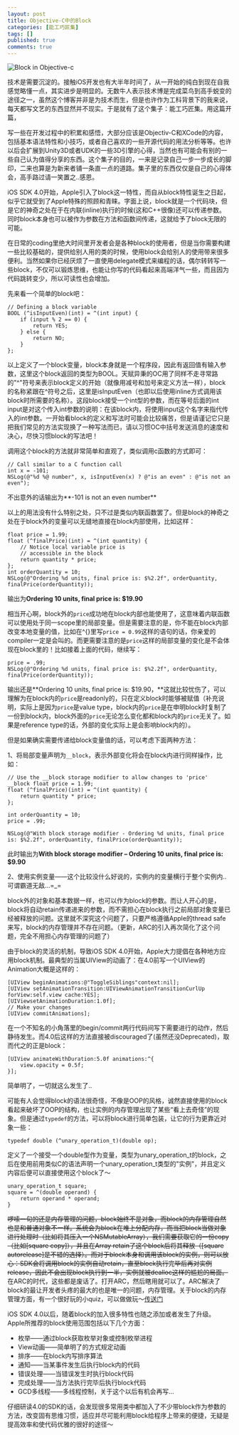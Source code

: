 ```yaml
---
layout: post
title: Objective-C中的Block
categories: [能工巧匠集]
tags: []
published: true
comments: true
---
```

![Block in Objective-c](http://www.onevcat.com/wp-content/uploads/2011/11/block1.png)

技术是需要沉淀的。接触iOS开发也有大半年时间了，从一开始的纯白到现在自我感觉略懂一点，其实进步是明显的。无数牛人表示技术博是完成菜鸟到高手蜕变的途径之一，虽然这个博客并非是为技术而生，但是也许作为工科背景下的我来说，每天都写文艺的东西显然并不现实。于是就有了这个集子：能工巧匠集。用这篇开篇，

写一些在开发过程中的积累和感悟，大部分应该是Objectiv-C和XCode的内容，包括基本语法特性和小技巧，或者自己喜欢的一些开源代码的用法分析等等。也许以后会扩展到Unity3D或者UDK的一些3D引擎的心得，当然也有可能会有别的一些自己认为值得分享的东西。这个集子的目的，一来是记录自己一步一步成长的脚印，二来也算是为新来者铺一条直一点的道路。集子里的东西仅仅是自己的心得体会，高手路过请一笑置之..感恩。

iOS SDK 4.0开始，Apple引入了block这一特性，而自从block特性诞生之日起，似乎它就受到了Apple特殊的照顾和青睐。字面上说，block就是一个代码块，但是它的神奇之处在于在内联(inline)执行的时候(这和C++很像)还可以传递参数。同时block本身也可以被作为参数在方法和函数间传递，这就给予了block无限的可能。

在日常的coding里绝大时间里开发者会是各种block的使用者，但是当你需要构建一些比较基础的，提供给别人用的类的时候，使用block会给别人的使用带来很多便利。当然如果你已经厌烦了一直使用delegate模式来编程的话，偶尔转转写一些block，不仅可以锻炼思维，也能让你写的代码看起来高端洋气一些，而且因为代码跳转变少，所以可读性也会增加。

先来看一个简单的block吧：

```objc
// Defining a block variable
BOOL (^isInputEven)(int) = ^(int input) {
	if (input % 2 == 0) {
		return YES;
	} else {
		return NO;
	}
};
```

以上定义了一个block变量，block本身就是一个程序段，因此有返回值有输入参数，这里这个block返回的类型为BOOL。天赋异秉的OC用了同样不走寻常路的"^"符号来表示block定义的开始（就像用减号和加号来定义方法一样），block的名称紧跟在^符号之后，这里是isInputEven（也即以后使用inline方式调用该block时所需要的名称）。这段block接受一个int型的参数，而在等号后面的int input是对这个传入int参数的说明：在该block内，将使用input这个名字来指代传入的int参数。一开始看block的定义和写法时可能会比较痛苦，但是请谨记它只是把我们常见的方法实现换了一种写法而已，请以习惯OC中括号发送消息的速度和决心，尽快习惯block的写法吧！

调用这个block的方法就非常简单和直观了，类似调用c函数的方式即可：

```objc
// Call similar to a C function call
int x = -101;
NSLog(@"%d %@ number", x, isInputEven(x) ? @"is an even" : @"is not an even");
```

不出意外的话输出为**-101 is not an even number**

以上的用法没有什么特别之处，只不过是类似内联函数罢了。但是block的神奇之处在于block外的变量可以无缝地直接在block内部使用，比如这样：

```objc
float price = 1.99; 
float (^finalPrice)(int) = ^(int quantity) {
	// Notice local variable price is 
	// accessible in the block
	return quantity * price;
};
int orderQuantity = 10;
NSLog(@"Ordering %d units, final price is: $%2.2f", orderQuantity, finalPrice(orderQuantity));
```

输出为**Ordering 10 units, final price is: $19.90**

相当开心啊，block外的`price`成功地在block内部也能使用了，这意味着内联函数可以使用处于同一scope里的局部变量。但是需要注意的是，你不能在block内部改变本地变量的值，比如在^{}里写`price = 0.99`这样的语句的话，你亲爱的compiler一定是会叫的。而更需要注意的是`price`这样的局部变量的变化是不会体现在block里的！比如接着上面的代码，继续写：

```objc
price = .99;
NSLog(@"Ordering %d units, final price is: $%2.2f", orderQuantity, finalPrice(orderQuantity));
```

输出还是**Ordering 10 units, final price is: $19.90，**这就比较忧伤了，可以理解为在block内的`price`是readonly的，只在定义block时能够被赋值（补充说明，实际上是因为`price`是value type，block内的`price`是在申明block时复制了一份到block内，block外面的`price`无论怎么变化都和block内的`price`无关了。如果是reference type的话，外部的变化实际上是会影响block内的）。

但是如果确实需要传递给block变量值的话，可以考虑下面两种方法：

1、将局部变量声明为`__block`，表示外部变化将会在block内进行同样操作，比如：  

```objc
// Use the __block storage modifier to allow changes to 'price'
__block float price = 1.99;
float (^finalPrice)(int) = ^(int quantity) {
	return quantity * price;
};

int orderQuantity = 10;
price = .99;

NSLog(@"With block storage modifier - Ordering %d units, final price is: $%2.2f", orderQuantity, finalPrice(orderQuantity));
```

此时输出为**With block storage modifier – Ordering 10 units, final price is: $9.90**

2、使用实例变量——这个比较没什么好说的，实例内的变量横行于整个实例内..可谓霸道无敌...=_=

block外的对象和基本数据一样，也可以作为block的参数。而让人开心的是，block将自动retain传递进来的参数，而不需担心在block执行之前局部对象变量已经被释放的问题。这里就不深究这个问题了，只要严格遵循Apple的thread safe来写，block的内存管理并不存在问题。（更新，ARC的引入再次简化了这个问题，完全不用担心内存管理的问题了）

由于block的灵活的机制，导致iOS SDK 4.0开始，Apple大力提倡在各种地方应用block机制。最典型的当属UIView的动画了：在4.0前写一个UIView的Animation大概是这样的：

```objc
[UIView beginAnimations:@"ToggleSiblings"context:nil];
[UIView setAnimationTransition:UIViewAnimationTransitionCurlUp forView:self.view cache:YES];
[UIViewsetAnimationDuration:1.0f];
// Make your changes
[UIView commitAnimations];
```

在一个不知名的小角落里的begin/commit两行代码间写下需要进行的动作，然后静待发生。而4.0后这样的方法直接被discouraged了(虽然还没Deprecated)，取而代之的正是block：

```objc
[UIView animateWithDuration:5.0f animations:^{
	view.opacity = 0.5f;
}];
```

简单明了，一切就这么发生了..

可能有人会觉得block的语法很奇怪，不像是OOP的风格，诚然直接使用的block看起来破坏了OOP的结构，也让实例的内存管理出现了某些“看上去奇怪”的现象。但是通过`typedef`的方法，可以将block进行简单包装，让它的行为更靠近对象一些： 

```objc
typedef double (^unary_operation_t)(double op);
```

定义了一个接受一个double型作为变量，类型为unary_operation_t的block，之后在使用前用类似C的语法声明一个unary_operation_t类型的"实例"，并且定义内容后便可以直接使用这个block了～

```objc
unary_operation_t square;
square = ^(double operand) {
	return operand * operand;
}
```

<del>啰嗦一句的还是内存管理的问题，block始终不是对象，而block的内存管理自然也是和普通对象不一样。系统会为block在堆上分配内存，而当把block当做对象进行处理时（比如将其压入一个NSMutableArray），我们需要获取它的一份copy（比如[square copy]），并且在Array retain了这个block后将其释放（[square autorelease]是不错的选择）。而对于block本身和调用该block的实例，则可以放心：SDK会将调用block的实例自动retain，直至block执行完毕后再对实例release，因此不会出现block执行到一半，实例就被dealloc这样的尴尬的局面。</del> 在ARC的时代，这些都是废话了。打开ARC，然后瞎用就可以了。ARC解决了block的最让开发者头疼的最大的也是唯一的问题，内存管理。关于block的内存管理方面，有一个很好玩的小quiz，可以做做玩～[传送门](http://blog.parse.com/2013/02/05/objective-c-blocks-quiz/)

iOS SDK 4.0以后，随着block的加入很多特性也随之添加或者发生了升级。Apple所推荐的block使用范围包括以下几个方面： 

  * 枚举——通过block获取枚举对象或控制枚举进程
  * View动画——简单明了的方式规定动画
  * 排序——在block内写排序算法
  * 通知——当某事件发生后执行block内的代码
  * 错误处理——当错误发生时执行block代码
  * 完成处理——当方法执行完毕后执行block代码
  * GCD多线程——多线程控制，关于这个以后有机会再写…

仔细研读4.0的SDK的话，会发现很多常用类中都加入了不少带block作为参数的方法，改变固有思维习惯，适应并尽可能利用block给程序上带来的便捷，无疑是提高效率和使代码优雅的很好的途径～